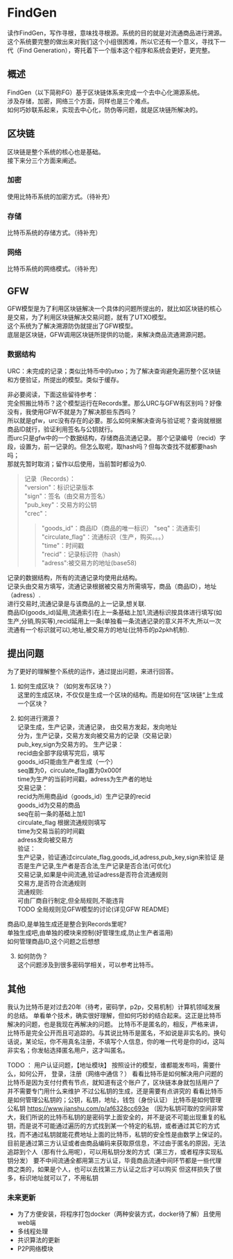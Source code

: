 # FindGen

读作FindGen，写作寻根，意味找寻根源。系统的目的就是对流通商品进行溯源。  
这个系统要完整的做出来对我们这个小组很困难，所以它还有一个意义，寻找下一代（Find Generation），寄托着下一个版本这个程序和系统会更好，更完整。

## 概述

FindGen（以下简称FG）基于区块链体系来完成一个去中心化溯源系统。  
涉及存储，加密，网络三个方面，同样也是三个难点。  
如何巧妙联系起来，实现去中心化，防伪等问题，就是区块链所解决的。  

## 区块链

区块链是整个系统的核心也是基础。  
接下来分三个方面来阐述。  

### 加密

使用比特币系统的加密方式。（待补充）

### 存储

比特币系统的存储方式。（待补充）

### 网络

比特币系统的网络模式。（待补充）

## GFW

GFW模型是为了利用区块链解决一个具体的问题所提出的，就比如区块链的核心是交易，为了利用区块链解决交易问题，就有了UTXO模型。  
这个系统为了解决溯源防伪就提出了GFW模型。  
底层是区块链，GFW调用区块链所提供的功能，来解决商品流通溯源问题。  

### 数据结构

URC：未完成的记录；类似比特币中的utxo；为了解决查询避免遍历整个区块链和方便验证，所提出的模型。类似于缓存。  

非必要阅读，下面这些留待参考：  
完全照搬比特币？这个模型运行在Records里。那么URC与GFW有区别吗？好像没有，我使用GFW不就是为了解决那些东西吗？  
所以就是gfw，urc没有存在的必要。那么如何来解决查询与验证呢？查询就根据商品ID就行，验证利用签名与公钥就行。  
而urc只是gfw中的一个数据结构，存储商品流通记录。
那个记录编号（recid）字段，设置为，前一记录的。但怎么取呢，取hash吗？但每次查找不就都要hash吗；  
那就先暂时取消；留作以后使用，当前暂时都设为0.  

>记录（Records）：  
> "version"：标识记录版本  
> "sign"：签名（由交易方签名）  
> "pub_key"：交易方的公钥  
> "crec"：  
>>"goods_id"：商品ID（商品的唯一标识）
>>"seq"：流通索引  
>>"circulate_flag"：流通标识（生产，购买。。。）  
>>"time"：时间戳  
>>"recid"：记录标识符（hash）  
>>"adress":被交易方的地址(base58)  

记录的数据结构，所有的流通记录均使用此结构。  
记录头由交易方填写，流通记录根据被交易方所需填写，商品（商品ID），地址（adress）.  
进行交易时,流通记录是与该商品的上一记录,想关联.  
商品ID(goods_id)延用,流通索引在上一条基础上加1,流通标识按具体进行填写(如生产,分销,购买等),recid延用上一条(单独看一条流通记录的意义并不大,所以一次流通有一个标识就可以);地址,被交易方的地址(比特币的p2pkh机制).

## 提出问题

为了更好的理解整个系统的运作，通过提出问题，来进行回答。

1. 如何生成区块？（如何发布区块？）  
这里的生成区块，不仅仅是生成一个区块的结构。而是如何在”区块链“上生成一个区块？  

2. 如何进行溯源？  
记录生成，生产记录，流通记录，
由交易方发起，发向地址  
分为，生产记录，交易方发向被交易方的记录（交易记录）  
pub_key,sign为交易方的。
生产记录：  
recid由全部字段填写完后，填写  
goods_id只能由生产者生成（一个）  
seq置为0，circulate_flag置为0x000f  
time为生产的当前时间戳，adress为生产者的地址  
交易记录：  
recid为所用商品id（goods_id）生产记录的recid  
goods_id为交易的商品  
seq在前一条的基础上加1  
circulate_flag 根据流通规则填写  
time为交易当前的时间戳  
adress发向被交易方  
验证：  
生产记录，验证通过circulate_flag,goods_id,adress,pub_key,sign来验证
是否是生产记录,生产者是否合法,生产记录是否合法(可优化)  
交易记录,如果是中间流通,验证adress是否符合流通规则  
交易方,是否符合流通规则  
流通规则:  
可由厂商自行制定,但全局规则,不能违背  
TODO 全局规则见GFW模型的讨论(详见GFW README)  

商品ID,是单独生成还是整合到Records里呢?  
单独生成吧,由单独的模块来控制(好管理生成,防止生产者滥用)  
如何管理商品ID,这个问题之后想想  

3. 如何防伪？  
这个问题涉及到很多密码学相关，可以参考比特币。  

## 其他

我认为比特币是对过去20年（待考，密码学，p2p，交易机制）计算机领域发展的总结。
单看单个技术，确实很好理解，但如何巧妙的结合起来。这正是比特币解决的问题，也是我现在再解决的问题。
比特币不是匿名的，相反，严格来讲，比特币是完全公开而且可追踪的。与其说比特币是匿名，不如说是非实名的。换句话说，某论坛，你不用真名注册，不填写个人信息，你的唯一代号是你的id，这叫非实名；你发帖选择匿名用户，这才叫匿名。

TODO ： 用户认证问题，【地址模块】
    按照设计的模型，谁都能发布吗，需要什么，如何公开，
    登录，注册（网络中通信？）
    看看比特币是如何解决用户问题的
    比特币是因为支付付费有节点，就知道有这个账户了，区块链本身就包括用户了
    并不需要专门用什么来维护
    不过公私钥的生成，还是需要有点讲究的
    看看比特币是如何管理公私钥的；公钥，私钥，地址，钱包（身份认证）
    比特币是如何管理公私钥
    <https://www.jianshu.com/p/af6328cc693e>
    （因为私钥可取的空间非常大，我们所说的比特币私钥的是密码学上面安全的，并不是说不可能出现重复的私钥，而是说不可能通过遍历的方式找到某一个特定的私钥，或者通过其它的方式找，而不通过私钥就能花费地址上面的比特币，私钥的安全性是由数学上保证的。
    目前是通过第三方认证或者由商品编码来获取原信息，不过由于匿名的原因，无法追踪到个人（那有什么用呢），可以用私钥分发的方式（第三方，或者程序实现私钥分发）
    要不中间流通全都用第三方认证，毕竟商品流通中间环节都是一些代理商之类的，如果是个人，也可以去找第三方认证之后才可以购买
    但这样损失了很多，标识地址就可以了，不用私钥

### 未来更新

* 为了方便安装，将程序打包docker（两种安装方式，docker待了解）且使用web端
* 多线程处理
* 共识算法的更新
* P2P网络模块
